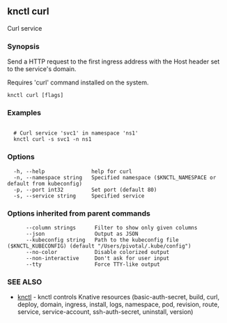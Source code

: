 ## knctl curl

Curl service

### Synopsis

Send a HTTP request to the first ingress address with the Host header set to the service's domain.

Requires 'curl' command installed on the system.

```
knctl curl [flags]
```

### Examples

```

  # Curl service 'svc1' in namespace 'ns1'
  knctl curl -s svc1 -n ns1
```

### Options

```
  -h, --help               help for curl
  -n, --namespace string   Specified namespace ($KNCTL_NAMESPACE or default from kubeconfig)
  -p, --port int32         Set port (default 80)
  -s, --service string     Specified service
```

### Options inherited from parent commands

```
      --column strings      Filter to show only given columns
      --json                Output as JSON
      --kubeconfig string   Path to the kubeconfig file ($KNCTL_KUBECONFIG) (default "/Users/pivotal/.kube/config")
      --no-color            Disable colorized output
      --non-interactive     Don't ask for user input
      --tty                 Force TTY-like output
```

### SEE ALSO

* [knctl](knctl.md)	 - knctl controls Knative resources (basic-auth-secret, build, curl, deploy, domain, ingress, install, logs, namespace, pod, revision, route, service, service-account, ssh-auth-secret, uninstall, version)

